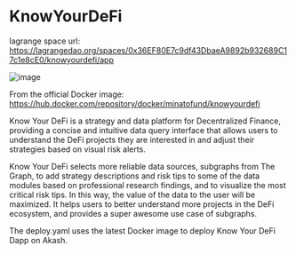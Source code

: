 # KnowYourDeFi

lagrange space url: https://lagrangedao.org/spaces/0x36EF80E7c9df43DbaeA9892b932689C17c1e8cE0/knowyourdefi/app

![image](https://github.com/ElioLam/awesome-swanchain/assets/69795569/0d88b24c-1d3d-4e75-894e-5f2aa8f29bb8)


From the official Docker image:
https://hub.docker.com/repository/docker/minatofund/knowyourdefi

Know Your DeFi is a strategy and data platform for Decentralized Finance, providing a concise and intuitive data query interface that allows users to understand the DeFi projects they are interested in and adjust their strategies based on visual risk alerts. 

Know Your DeFi selects more reliable data sources, subgraphs from The Graph, to add strategy descriptions and risk tips to some of the data modules based on professional research findings, and to visualize the most critical risk tips. In this way, the value of the data to the user will be maximized. It helps users to better understand more projects in the DeFi ecosystem, and provides a super awesome use case of subgraphs.

The deploy.yaml uses the latest Docker image to deploy Know Your DeFi Dapp on Akash.
